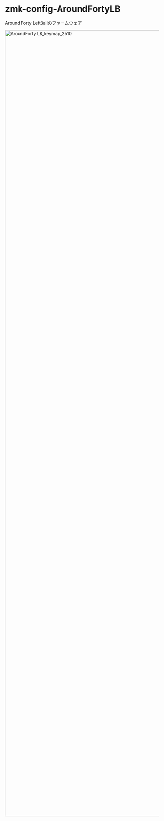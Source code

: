 # zmk-config-AroundFortyLB

Around Forty LeftBallのファームウェア

<img width="788" height="2576" alt="AroundForty LB_keymap_2510" src="https://github.com/user-attachments/assets/137eb0ad-5c70-4c84-af90-02380682a4ed" />
